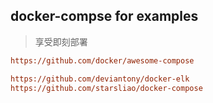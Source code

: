 ## docker-compse for examples

> 享受即刻部署

```ini
https://github.com/docker/awesome-compose

https://github.com/deviantony/docker-elk
https://github.com/starsliao/docker-compose
```
